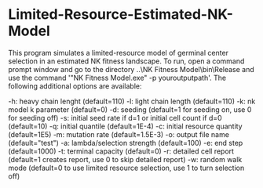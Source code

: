 Limited-Resource-Estimated-NK-Model
===================================

This program simulates a limited-resource model of germinal center selection in an estimated NK fitness landscape.  To run, open a command prompt window and go to the directory ..\NK Fitness Model\bin\Release and use the command '"NK Fitness Model.exe" -p youroutputpath'.  The following additional options are available:

-h: heavy chain lenght (default=110)
-l: light chain length (default=110)
-k: nk model k parameter (default=0)
-d: seeding (default=1 for seeding on, use 0 for seeding off) 
-s: initial seed rate if d=1 or initial cell count if d=0 (default=10)
-q: initial quantile (default=1E-4)
-c: initial resource quantity (default=1E5)
-m: mutation rate (default=1.5E-3)
-o: output file name (default="test")
-a: lambda/selection strength (default=100)
-e: end step (default=1000)
-t: terminal capacity (default=0)
-r: detailed cell report (default=1 creates report, use 0 to skip detailed report)
-w: random walk mode (default=0 to use limited resource selection, use 1 to turn selection off)
